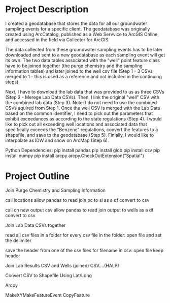 # Project Description 

I created a geodatabase that stores the data for all our groundwater sampling events for a specific client. The geodatabase was originally created using ArcCatalog, published as a Web Servvice to ArcGIS Online, and accessed in the field via Collector for ArcGIS. 

The data collected from these groundwater sampling events has to be later downloaded and sent to a new geodatabase as each sampling event will get its own. The two data tables associated with the "well" point feature class have to be joined together (the purge chemistry and the sampling information tables) and later joined to the well csv file (Step 1 - 3 CSVs merged to 1 - this is used as a reference and not included in the continuing steps).

Next, I have to download the lab data that was provided to us as three CSVs (Step 2 - Merege Lab Data CSVs). Then, I link the original "well" CSV with the combined lab data (Step 3). Note: I do not need to use the combined CSVs aquired from Step 1. Once the well CSV is merged with the Lab Data based on the common identifier, I need to pick out the parameters that exhibit exceedances as according to the state regulations (Step 4). 
I would like to pick out all exceeding well locations and associated data that specifically exceeds the "Benzene" regulations, convert the  features to a shapefile, and save to the geodatabase (Step 5). Finially, I would like to interpolate as IDW and show on ArcMap (Step 6).

Python Dependencies: 
	pip install pandas
	pip install glob
	pip install csv
	pip install numpy 
	pip install arcpy
	arcpy.CheckOutExtension("Spatial")

# Project Outline

Join Purge Chemistry and Sampling Information

  call locations
  allow pandas to read
  join pc to si as a df
  convert to csv
  
  call on new output csv
  allow pandas to read
  join output to wells as a df
  convert to csv
  
 Join Lab Data CSVs together
 
  read all csv files in a folder
  for every csv file in the folder:
    open file and set the delimiter
   
   save the header from one of the csv files
    for filename in csv:
      open file
        keep header
 
 Join Lab Results CSV and Wells (joined) CSV....(HALP)
 
 
 
 Convert CSV to Shapefile Using Lat/Long
 
  Arcpy
  
  MakeXYMakeFeatureEvent
  CopyFeature
 
  
  
  
  

